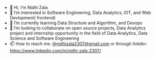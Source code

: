 - 👋 Hi, I’m Nidhi Zala
- 👀 I’m interested in Software Engineering, Data Analytics, IOT, and Web Devlopment(
frontend)
- 🌱 I’m currently learning Data Structure and Algorithm, and Devops
- 💞️ I’m looking to collaborate on open source projects, Data Analytics project and internship opportunity in the field of Data Analytics, Data Science and Software Engineering
- 📫 How to reach me: @nidhizala2307@gmail.com or through linkdin: https://www.linkedin.com/in/nidhi-zala-2307/

<!---
niza23/niza23 is a ✨ special ✨ repository because its `README.md` (this file) appears on your GitHub profile.
You can click the Preview link to take a look at your changes.
--->
